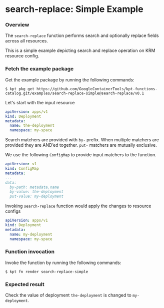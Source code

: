 # search-replace: Simple Example

### Overview

The `search-replace` function performs search and optionally replace fields
across all resources.

This is a simple example depicting search and replace operation on KRM resource config.

### Fetch the example package

Get the example package by running the following commands:

```shell
$ kpt pkg get https://github.com/GoogleContainerTools/kpt-functions-catalog.git/examples/search-replace-simple@search-replace/v0.1
```

Let's start with the input resource

```yaml
apiVersion: apps/v1
kind: Deployment
metadata:
  name: the-deployment
  namespace: my-space
```

Search matchers are provided with `by-` prefix. When multiple matchers are
provided they are AND’ed together. `put-` matchers are mutually exclusive.

We use the following `ConfigMap` to provide input matchers to the function.

```yaml
apiVersion: v1
kind: ConfigMap
metadata:
...
data:
  by-path: metadata.name
  by-value: the-deployment
  put-value: my-deployment
```

Invoking `search-replace` function would apply the changes to resource configs

```yaml
apiVersion: apps/v1
kind: Deployment
metadata:
  name: my-deployment
  namespace: my-space
```

### Function invocation

Invoke the function by running the following commands:

```shell
$ kpt fn render search-replace-simple
```

### Expected result

Check the value of deployment `the-deployment` is changed to `my-deployment`.
